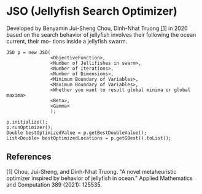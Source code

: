 # JSO (Jellyfish Search Optimizer)

Developed by Benyamin Jui-Sheng Chou, Dinh-Nhat Truong  [[1]](#1) in 2020 based on the search behavior of jellyfish involves their following the ocean current, their mo-
tions inside a jellyfish swarm.

```
JSO p = new JSO(
                <ObjectiveFunction>,
                <Number of Jellifishes in swarm>,
                <Number of Iterations>,
                <Number of Dimensions>,
                <Minimum Boundary of Variables>,
                <Maximum Boundary of Variables>,
                <Whether you want to result global minima or global maxima>
                <Beta>,
                <Gamma>
                );

p.initialize();
p.runOptimizer();
Double bestOptimizedValue = p.getBestDoubleValue();
List<Double> bestOptimizedLocations = p.getGBest().toList();
```

## References
<a id="1">[1]</a> Chou, Jui-Sheng, and Dinh-Nhat Truong. "A novel metaheuristic optimizer inspired by behavior of jellyfish in ocean." Applied Mathematics and Computation 389 (2021): 125535.

